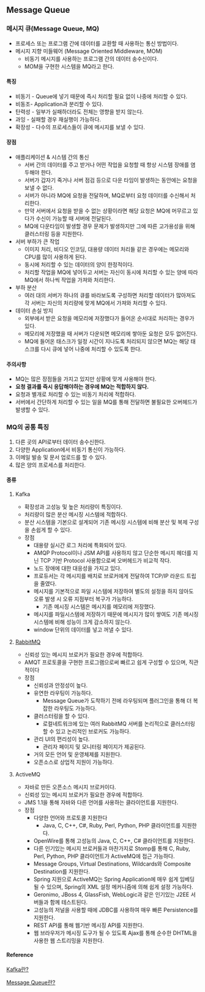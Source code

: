 ## Message Queue

### 메시지 큐(Message Queue, MQ)
* 프로세스 또는 프로그램 간에 데이터를 교환할 때 사용하는 통신 방법이다.
* 메시지 지향 미들웨어 (Message Oriented Middleware, MOM)
  * 비동기 메시지를 사용하는 프로그램 간의 데이터 송수신이다.
  * MOM을 구현한 시스템을 MQ라고 한다.

#### 특징
* 비동기 - Queue에 넣기 때문에 즉시 처리할 필요 없이 나중에 처리할 수 있다.
* 비동조- Application과 분리할 수 있다.
* 탄력성 - 일부가 실패하더라도 전체는 영향을 받지 않는다.
* 과잉 - 실패할 경우 재실행이 가능하다.
* 확장성 - 다수의 프로세스들이 큐에 메시지를 보낼 수 있다.

#### 장점
* 애플리케이션 & 시스템 간의 통신
  * 서버 간의 데이터를 주고 받거나 어떤 작업을 요청할 때 항상 시스템 장애를 염두해야 한다.
  * 서버가 갑자기 죽거나 서버 점검 등으로 다운 타임이 발생하는 동안에는 요청을 보낼 수 없다.
  * 서버가 아니라 MQ에 요청을 전달하며, MQ로부터 요청 데이터를 수신해서 처리한다.
  * 만약 서버에서 요청을 받을 수 없는 상황이라면 해당 요청은 MQ에 머무르고 있다가 수신이 가능할 때 서버에 전달된다.
  * MQ에 다운타임이 발생할 경우 문제가 발생하지만 그에 따른 고가용성을 위해 클러스터링 등을 지원한다.
* 서버 부하가 큰 작업
  * 이미지 처리, 비디오 인코딩, 대용량 데이터 처리들 같은 경우에는 메모리와 CPU를 많이 사용하게 된다.
  * 동시에 처리할 수 있는 데이터의 양이 한정적이다.
  * 처리할 작업을 MQ에 넣어두고 서버는 자신이 동시에 처리할 수 있는 양에 따라 MQ에서 하나씩 작업을 가져와 처리한다.
* 부하 분산
  * 여러 대의 서버가 하나의 큐를 바라보도록 구성하면 처리할 데이터가 많아져도 각 서버는 자신의 처리량에 맞게 MQ에서 가져와 처리할 수 있다.
* 데이터 손실 방지
  * 외부에서 받은 요청을 메모리에 저장했다가 들어온 순서대로 처리하는 경우가 있다.
  * 메모리에 저장했을 때 서버가 다운되면 메모리에 쌓아둔 요청은 모두 없어진다.
  * MQ에 들어온 태스크가 일정 시간이 지나도록 처리되지 않으면 MQ는 해당 태스크를 다시 큐에 넣어 나중에 처리할 수 있도록 한다.

#### 주의사항
* MQ는 많은 장점들을 가지고 있지만 상황에 맞게 사용해야 한다.
* **요청 결과를 즉시 응답해야하는 경우에 MQ는 적합하지 않다.**
* 요청과 별개로 처리할 수 있는 비동기 처리에 적합하다.
* 서버에서 간단하게 처리할 수 있는 일을 MQ를 통해 전달하면 불필요한 오버헤드가 발생할 수 있다.

### MQ의 공통 특징
1. 다른 곳의 API로부터 데이터 송수신한다.
2. 다양한 Application에서 비동기 통신이 가능하다.
3. 이메일 발송 및 문서 업로드를 할 수 있다.
4. 많은 양의 프로세스를 처리한다.

#### 종류
1. Kafka
    * 확장성과 고성능 및 높은 처리량이 특징이다.
    * 처리량이 많은 분산 메시징 시스템에 적합하다.
    * 분산 시스템을 기본으로 설계되어 기존 메시징 시스템에 비해 분산 및 복제 구성을 손쉽게 할 수 있다.
    * 장점
      * 대용량 실시간 로그 처리에 특화되어 있다.
      * AMQP Protocol이나 JSM API를 사용하지 않고 단순한 메시지 헤더를 지닌 TCP 기반 Protocol 사용함으로써 오버헤드가 비교적 작다.
      * 노드 장애에 대한 대응성을 가지고 있다.
      * 프로듀서는 각 메시지를 배치로 브로커에게 전달하여 TCP/IP 라운드 트립을 줄였다.
      * 메시지를 기본적으로 파일 시스템에 저장하여 별도의 설정을 하지 않아도 오류 발생 시 오류 지점부터 복구가 가능하다.
        * 기존 메시징 시스템은 메시지를 메모리에 저장했다.
      * 메시지를 파일시스템에 저장하기 때문에 메시지가 많이 쌓여도 기존 메시징 시스템에 비해 성능이 크게 감소하지 않는다.
      * window 단위의 데이터를 넣고 꺼낼 수 있다.

2. [RabbitMQ](https://rabbitmq.com/)
    * 신뢰성 있는 메시지 브로커가 필요한 경우에 적합하다.
    * AMQT 프로토콜을 구현한 프로그램으로써 빠르고 쉽게 구성할 수 있으며, 직관적이다
    * 장점
      * 신뢰성과 안정성이 높다.
      * 유연한 라우팅이 가능하다.
        * Message Queue가 도착하기 전에 라우팅되며 플러그인을 통해 더 복잡한 라우팅도 가능하다.
      * 클러스터링을 할 수 있다.
        * 로컬네트워크에 있는 여러 RabbitMQ 서버를 논리적으로 클러스터링할 수 있고 논리적인 브로커도 가능하다.
      * 관리 UI의 편리성이 높다.
        * 관리자 페이지 및 모니터링 페이지가 제공된다.
      * 거의 모든 언어 및 운영체제를 지원한다.
      * 오픈소스로 상업적 지원이 가능하다.
 
3. ActiveMQ
    * 자바로 만든 오픈소스 메시지 브로커이다.
    * 신뢰성 있는 메시지 브로커가 필요한 경우에 적합하다.
    * JMS 1.1을 통해 자바와 다른 언어를 사용하는 클라이언트를 지원한다.
    * 장점
        * 다양한 언어와 프로토콜 지원한다
          * Java, C, C++, C#, Ruby, Perl, Python, PHP 클라이언트를 지원한다.
        * OpenWire를 통해 고성능의 Java, C, C++, C# 클라이언트를 지원한다.
        * 다른 인기있는 메시지 브로커들과 마찬가지로 Stomp를 통해 C, Ruby, Perl, Python, PHP 클라이언트가 ActiveMQ에 접근 가능하다.
        * Message Groups, Virtual Destinations, Wildcards와 Composite Destination를 지원한다.
        * Spring 지원으로 ActiveMQ는 Spring Application에 매우 쉽게 임베딩될 수 있으며, Spring의 XML 설정 메커니즘에 의해 쉽게 설정 가능하다.
        * Geronimo, JBoss 4, GlassFish, WebLogic과 같은 인기있는 J2EE 서버들과 함께 테스트된다.
        * 고성능의 저널을 사용할 때에 JDBC를 사용하여 매우 빠른 Persistence를 지원한다.
        * REST API를 통해 웹기반 메시징 API를 지원한다.
        * 웹 브라우저가 메시징 도구가 될 수 있도록 Ajax를 통해 순수한 DHTML을 사용한 웹 스트리밍을 지원한다.

#### Reference
[Kafka란?](https://velog.io/@qlgks1/0%EC%9E%A5.-%EC%B9%B4%ED%94%84%EC%B9%B4Kafka%EB%9E%80)

[Message Queue란?](https://steady-snail.tistory.com/165)
